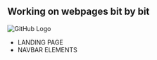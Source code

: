 
## Working on webpages bit by bit
![GitHub Logo](/images/working-pages-4JAN)
* LANDING PAGE
* NAVBAR ELEMENTS 
